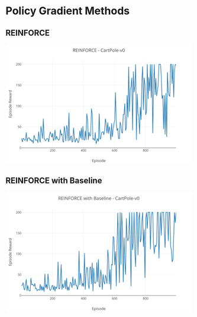 # Policy Gradient Methods

## REINFORCE
<img src="./REINFORCE/img/base.svg">


## REINFORCE with Baseline
<img src="./REINFORCE/img/baseline.svg">
